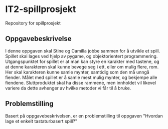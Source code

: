# IT2-spillprosjekt
Repository for spillprosjekt


## Oppgavebeskrivelse
I denne oppgaven skal Stine og Camilla jobbe sammen for å utvikle et spill. Spillet skal lages ved hjelp av pygame, og objektorientert programmering. Utgangspunktet for spillet er at man kan styre en karakter med tastene, og at denne karakteren skal kunne bevege seg i ett, eller om mulig flere, rom. Her skal karakteren kunne samle mynter, samtidig som den må unngå fiender. Målet med spillet er å samle mest mulig mynter, og bekjempe alle fiendene. Sluttproduktet skal ha disse rammene, men innholdet vil likevel variere da dette avhenger av hvilke metoder vi får til å bruke. 


## Problemstilling
Basert på oppgavebeskrivelsen, er en problemstilling til oppgaven "Hvordan lage et enkelt tastaturbasert spill?"


